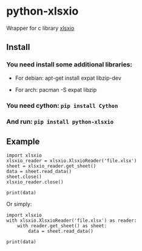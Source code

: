 # python-xlsxio

Wrapper for c library [xlsxio](https://github.com/brechtsanders/xlsxio)

## Install

### You need install some additional libraries:

* For debian: apt-get install expat libzip-dev

* For arch: pacman -S expat libzip

### You need cython: `pip install Cython`

### And run: `pip install python-xlsxio`

## Example

```
import xlsxio
xlsxio_reader = xlsxio.XlsxioReader('file.xlsx')
sheet = xlsxio_reader.get_sheet()
data = sheet.read_data()
sheet.close()
xlsxio_reader.close()

print(data)
```

Or simply:

```
import xlsxio
with xlsxio.XlsxioReader('file.xlsx') as reader: 
    with reader.get_sheet() as sheet: 
        data = sheet.read_data() 

print(data)
```